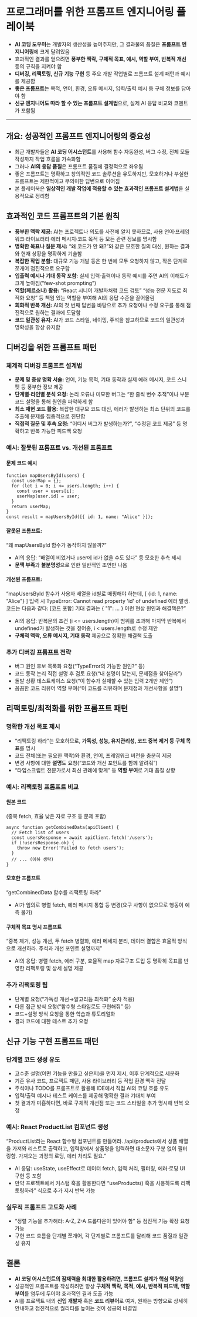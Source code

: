 # 프로그래머를 위한 프롬프트 엔지니어링 플레이북


* **AI 코딩 도우미**는 개발자의 생산성을 높여주지만, 그 결과물의 품질은 **프롬프트 엔지니어링**에 크게 달려있음
* 효과적인 결과를 얻으려면 **풍부한 맥락, 구체적 목표, 예시, 역할 부여, 반복적 개선** 등의 규칙을 지켜야 함
* **디버깅, 리팩토링, 신규 기능 구현** 등 주요 개발 작업별로 프롬프트 설계 패턴과 예시를 제공함
* **좋은 프롬프트**는 목적, 언어, 환경, 오류 메시지, 입력/출력 예시 등 구체 정보를 담아야 함
* **신규 엔지니어도 따라 할 수 있는 프롬프트 설계법**으로, 실제 AI 응답 비교와 코멘트가 포함됨

---

개요: 성공적인 프롬프트 엔지니어링의 중요성
------------------------

* 최근 개발자들은 **AI 코딩 어시스턴트**를 사용해 함수 자동완성, 버그 수정, 전체 모듈 작성까지 작업 흐름을 가속화함
* 그러나 **AI의 응답 품질**은 프롬프트 품질에 결정적으로 좌우됨
* 좋은 프롬프트는 명확하고 창의적인 코드 솔루션을 유도하지만, 모호하거나 부실한 프롬프트는 제한적이고 무의미한 답변으로 이어짐
* 본 플레이북은 **일상적인 개발 작업에 적용할 수 있는 효과적인 프롬프트 설계법**을 실용적으로 정리함

효과적인 코드 프롬프트의 기본 원칙
-------------------

* **풍부한 맥락 제공:** AI는 프로젝트나 의도를 사전에 알지 못하므로, 사용 언어·프레임워크·라이브러리·에러 메시지·코드 목적 등 모든 관련 정보를 명시함
* **명확한 목표나 질문 제시:** “왜 코드가 안 돼?”와 같은 모호한 질의 대신, 원하는 결과와 현재 상황을 명확하게 기술함
* **복잡한 작업 분할:** 대규모 기능 개발 등은 한 번에 모두 요청하지 않고, 작은 단계로 쪼개어 점진적으로 요구함
* **입출력 예시나 기대 동작 포함:** 실제 입력·출력이나 동작 예시를 주면 AI의 이해도가 크게 높아짐(“few-shot prompting”)
* **역할(페르소나) 활용:** “React 시니어 개발자처럼 코드 검토” “성능 전문 지도로 최적화 요청” 등 책임 있는 역할을 부여해 AI의 응답 수준을 끌어올림
* **회화적 반복 개선:** AI의 첫 번째 답변을 바탕으로 추가 요청이나 수정 요구를 통해 점진적으로 원하는 결과에 도달함
* **코드 일관성 유지:** AI가 코드 스타일, 네이밍, 주석을 참고하므로 코드의 일관성과 명확성을 항상 유지함

디버깅을 위한 프롬프트 패턴
---------------

### 체계적 디버깅 프롬프트 설계법

* **문제 및 증상 명확 서술:** 언어, 기능 목적, 기대 동작과 실제 에러 메시지, 코드 스니펫 등 풍부한 정보 제공
* **단계별·라인별 분석 요청:** 논리 오류나 미묘한 버그는 “한 줄씩 변수 추적”이나 부분 코드 설명을 통해 원인을 파악하게 함
* **최소 재현 코드 활용:** 복잡한 대규모 코드 대신, 에러가 발생하는 최소 단위의 코드를 추출해 문제를 집중적으로 진단함
* **직접적 질문 및 후속 요청:** “어디서 버그가 발생하는가?”, “수정된 코드 제공” 등 명확하고 반복 가능한 피드백 요청

### 예시: 잘못된 프롬프트 vs. 개선된 프롬프트

#### 문제 코드 예시

```
function mapUsersById(users) {
  const userMap = {};
  for (let i = 0; i <= users.length; i++) {  
    const user = users[i];
    userMap[user.id] = user;
  }
  return userMap;
}
const result = mapUsersById([{ id: 1, name: "Alice" }]);

```

#### 잘못된 프롬프트:

“왜 mapUsersById 함수가 동작하지 않을까?”

* AI의 응답: “배열이 비었거나 user에 id가 없을 수도 있다” 등 모호한 추측 제시
* **문맥 부족**과 **불분명성**으로 인한 일반적인 조언만 나옴

#### 개선된 프롬프트:

“mapUsersById 함수가 사용자 배열을 id별로 매핑해야 하는데, [ {id: 1, name: "Alice"} ] 입력 시 TypeError: Cannot read property 'id' of undefined 에러 발생. 코드는 다음과 같다: [코드 포함] 기대 결과는 { "1": ... } 이런 현상 원인과 해결책은?”

* AI의 응답: 반복문의 조건 (i <= users.length)이 범위를 초과해 마지막 반복에서 undefined가 발생하는 것을 짚어줌, i < users.length로 수정 제안
* **구체적 맥락, 오류 메시지, 기대 동작** 제공으로 정확한 해결책 도출

### 추가 디버깅 프롬프트 전략

* 버그 원인 후보 목록화 요청(“TypeError의 가능한 원인?” 등)
* 코드 동작 논리 직접 설명 후 검토 요청(“내 설명이 맞는지, 문제점을 찾아달라”)
* 돌발 상황 테스트케이스 요청(“이 함수가 실패할 수 있는 입력 2개만 제안”)
* 꼼꼼한 코드 리뷰어 역할 부여(“이 코드를 리뷰하며 문제점과 개선사항을 설명”)

리팩토링/최적화를 위한 프롬프트 패턴
--------------------

### 명확한 개선 목표 제시

* “리팩토링 하라”는 모호하므로, **가독성, 성능, 유지관리성, 코드 중복 제거 등 구체 목표**를 명시
* 코드 전체(또는 필요한 맥락)와 환경, 언어, 프레임워크 버전을 충분히 제공
* 변경 사항에 대한 **설명**도 요청(“코드와 개선 포인트를 함께 알려줘”)
* “타입스크립트 전문가로서 최신 관례에 맞게” 등 **역할 부여**로 기대 품질 상향

### 예시: 리팩토링 프롬프트 비교

#### 원본 코드

(중복 fetch, 효율 낮은 자료 구조 등 문제 포함)

```
async function getCombinedData(apiClient) {
  // Fetch list of users
  const usersResponse = await apiClient.fetch('/users');
  if (!usersResponse.ok) {
    throw new Error('Failed to fetch users');
  }
  // ... (이하 생략)
}

```

#### 모호한 프롬프트

“getCombinedData 함수를 리팩토링 하라”

* AI가 임의로 병렬 fetch, 에러 메시지 통합 등 변경(요구 사항이 없으므로 행동이 예측 불가)

#### 구체적 목표 명시 프롬프트

“중복 제거, 성능 개선, 두 fetch 병렬화, 에러 메세지 분리, 데이터 결합은 효율적 방식으로 개선하라. 주석과 개선 포인트 설명까지”

* AI의 응답: 병렬 fetch, 에러 구분, 효율적 map 자료구조 도입 등 명확히 목표를 반영한 리팩토링 및 상세 설명 제공

### 추가 리팩토링 팁

* 단계별 요청(“가독성 개선→알고리듬 최적화” 순차 적용)
* 다른 접근 방식 요청(“함수형 스타일로도 구현해줘” 등)
* 코드+설명 방식 요청을 통한 학습과 튜토리얼화
* 결과 코드에 대한 테스트 추가 요청

신규 기능 구현 프롬프트 패턴
----------------

### 단계별 코드 생성 유도

* 고수준 설명(어떤 기능을 만들고 싶은지)을 먼저 제시, 이후 단계적으로 세분화
* 기존 유사 코드, 프로젝트 패턴, 사용 라이브러리 등 작업 환경 맥락 전달
* 주석이나 TODO를 프롬프트로 활용해 IDE에서 직접 AI의 코딩 흐름 유도
* 입력/출력 예시나 테스트 케이스를 제공해 명확한 결과 기대치 부여
* 첫 결과가 미흡하다면, 바로 구체적 개선점 또는 코드 스타일을 추가 명시해 반복 요청

### 예시: React ProductList 컴포넌트 생성

“ProductList라는 React 함수형 컴포넌트를 만들어라. /api/products에서 상품 배열을 가져와 리스트로 출력하고, 입력창에서 상품명을 입력하면 대소문자 구분 없이 필터링함. 가져오는 과정의 로딩, 에러 처리도 필요.”

* AI 응답: useState, useEffect로 데이터 fetch, 입력 처리, 필터링, 에러·로딩 UI 구현 등 포함
* 만약 프로젝트에서 커스텀 훅을 활용한다면 “useProducts() 훅을 사용하도록 리팩토링하라” 식으로 추가 지시 반복 가능

### 실무적 프롬프트 고도화 사례

* “정렬 기능을 추가해라: A-Z, Z-A 드롭다운이 있어야 함” 등 점진적 기능 확장 요청 가능
* 구현 코드 흐름을 단계별 쪼개어, 각 단계별로 프롬프트를 달리해 코드 품질과 일관성 유지

결론
--

* **AI 코딩 어시스턴트의 잠재력을 최대한 활용하려면, 프롬프트 설계가 핵심 역량**임
* 성공적인 프롬프트를 작성하려면 항상 **구체적 맥락, 목적, 예시, 반복적 피드백, 역할 부여**를 염두에 두어야 효과적인 결과 도출 가능
* AI를 프로젝트 내의 **신입 개발자** 혹은 **코드 리뷰어**로 여겨, 원하는 방향으로 상세히 안내하고 점진적으로 퀄리티를 높이는 것이 성공의 비결임
